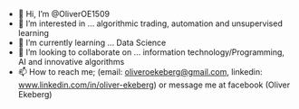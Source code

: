 - 👋 Hi, I’m @OliverOE1509
- 👀 I’m interested in ... algorithmic trading, automation and unsupervised learning
- 🌱 I’m currently learning ... Data Science
- 💞️ I’m looking to collaborate on ... information technology/Programming, AI and innovative algorithms 
- 📫 How to reach me; (email: oliveroekeberg@gmail.com, linkedin: www.linkedin.com/in/oliver-ekeberg) or message me at facebook (Oliver Ekeberg)

<!---
OliverOE1509/OliverOE1509 is a ✨ special ✨ repository because its `README.md` (this file) appears on your GitHub profile.
You can click the Preview link to take a look at your changes.
--->
